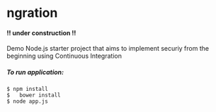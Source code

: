 # ngration

#### !! under construction !!

Demo Node.js starter project that aims to implement securiy from the beginning using Continuous Integration

##### To run application:

	$ npm install 
	$	bower install  
	$ node app.js